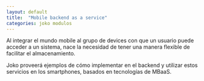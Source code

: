 ```yaml
---
layout: default
title:  "Mobile backend as a service"
categories: joko modulos
---
```


Al integrar el mundo mobile al grupo de devices con que un usuario puede acceder a un sistema, nace la necesidad de tener una manera flexible de facilitar el almacenamiento.

Joko proveerá ejemplos de cómo implementar en el backend y utilizar estos servicios en los smartphones, basados en tecnologías de MBaaS.


